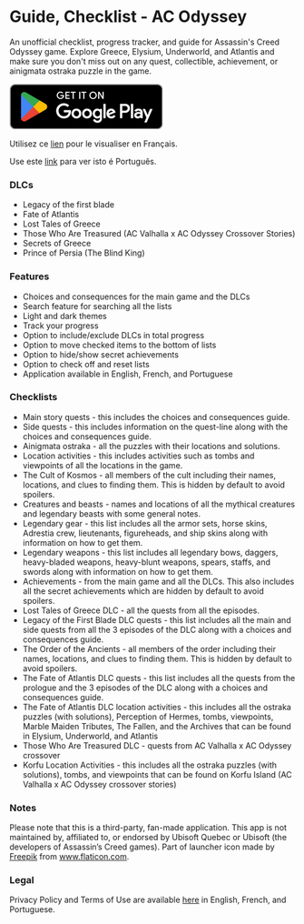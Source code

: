 # Guide, Checklist - AC Odyssey

An unofficial checklist, progress tracker, and guide for Assassin's Creed Odyssey game. Explore Greece, Elysium, Underworld, and Atlantis and make sure you don't miss out on any quest, collectible, achievement, or ainigmata ostraka puzzle in the game.

[![Google Play](google_play_en.png)](https://play.google.com/store/apps/details?id=me.mmagg.aco_checklist)

Utilisez ce [lien](https://github.com/MMagg-dev/Game-Checklist-for-AC-Odyssey/blob/master/README_fr.md) pour le visualiser en Français.

Use este [link](https://github.com/MMagg-dev/Game-Checklist-for-AC-Odyssey/blob/master/README_pt.md) para ver isto é Português.


### DLCs
* Legacy of the first blade
* Fate of Atlantis
* Lost Tales of Greece
* Those Who Are Treasured (AC Valhalla x AC Odyssey Crossover Stories)
* Secrets of Greece
* Prince of Persia (The Blind King)

### Features
* Choices and consequences for the main game and the DLCs
* Search feature for searching all the lists
* Light and dark themes
* Track your progress
* Option to include/exclude DLCs in total progress
* Option to move checked items to the bottom of lists
* Option to hide/show secret achievements
* Option to check off and reset lists
* Application available in English, French, and Portuguese

### Checklists
* Main story quests - this includes the choices and consequences guide.
* Side quests - this includes information on the quest-line along with the choices and consequences guide.
* Ainigmata ostraka - all the puzzles with their locations and solutions.
* Location activities - this includes activities such as tombs and viewpoints of all the locations in the game.
* The Cult of Kosmos - all members of the cult including their names, locations, and clues to finding them. This is hidden by default to avoid spoilers.
* Creatures and beasts - names and locations of all the mythical creatures and legendary beasts with some general notes.
* Legendary gear - this list includes all the armor sets, horse skins, Adrestia crew, lieutenants, figureheads, and ship skins along with information on how to get them.
* Legendary weapons - this list includes all legendary bows, daggers, heavy-bladed weapons, heavy-blunt weapons, spears, staffs, and swords along with information on how to get them.
* Achievements - from the main game and all the DLCs. This also includes all the secret achievements which are hidden by default to avoid spoilers.
* Lost Tales of Greece DLC - all the quests from all the episodes.
* Legacy of the First Blade DLC quests - this list includes all the main and side quests from all the 3 episodes of the DLC along with a choices and consequences guide.
* The Order of the Ancients - all members of the order including their names, locations, and clues to finding them. This is hidden by default to avoid spoilers.
* The Fate of Atlantis DLC quests - this list includes all the quests from the prologue and the 3 episodes of the DLC along with a choices and consequences guide.
* The Fate of Atlantis DLC location activities - this includes all the ostraka puzzles (with solutions), Perception of Hermes, tombs, viewpoints, Marble Maiden Tributes, The Fallen, and the Archives that can be found in Elysium, Underworld, and Atlantis
* Those Who Are Treasured DLC - quests from AC Valhalla x AC Odyssey crossover
* Korfu Location Activities - this includes all the ostraka puzzles (with solutions), tombs, and viewpoints that can be found on Korfu Island (AC Valhalla x AC Odyssey crossover stories)



### Notes
Please note that this is a third-party, fan-made application. This app is not maintained by, affiliated to, or endorsed by Ubisoft Quebec or Ubisoft (the developers of Assassin’s Creed games).
Part of launcher icon made by <a href="https://www.flaticon.com/authors/freepik" title="Freepik">Freepik</a> from <a href="https://www.flaticon.com/" title="Flaticon">www.flaticon.com</a>.

### Legal
Privacy Policy and Terms of Use are available [here](https://github.com/MMagg-dev/Game-Checklist-for-AC-Odyssey/tree/master/Legal) in English, French, and Portuguese.
